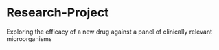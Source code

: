 # Research-Project
 Exploring the efficacy of a new drug against a panel of clinically relevant microorganisms 
